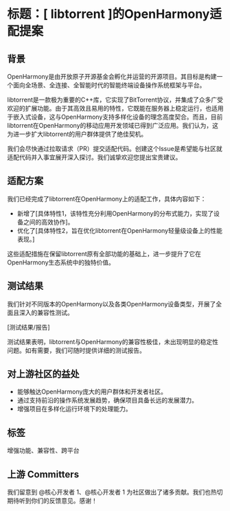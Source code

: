 # 标题：[ libtorrent ]的OpenHarmony适配提案

## 背景
OpenHarmony是由开放原子开源基金会孵化并运营的开源项目。其目标是构建一个面向全场景、全连接、全智能时代的智能终端设备操作系统框架与平台。

libtorrent是一款极为重要的C++库，它实现了BitTorrent协议，并集成了众多广受欢迎的扩展功能。由于其高效且易用的特性，它既能在服务器上稳定运行，也适用于嵌入式设备，这与OpenHarmony支持多样化设备的理念高度契合。而且，目前libtorrent在OpenHarmony的移动应用开发领域已得到广泛应用。我们认为，这为进一步扩大libtorrent的用户群体提供了绝佳契机。

我们会尽快通过拉取请求（PR）提交适配代码。创建这个Issue是希望能与社区就适配代码并入事宜展开深入探讨。我们诚挚欢迎您提出宝贵建议。

## 适配方案
我们已经完成了libtorrent在OpenHarmony上的适配工作，具体内容如下：
- 新增了[具体特性1，该特性充分利用OpenHarmony的分布式能力，实现了设备之间的高效协作]。
- 优化了[具体特性2，旨在优化libtorrent在OpenHarmony轻量级设备上的性能表现。]

这些适配措施在保留libtorrent原有全部功能的基础上，进一步提升了它在OpenHarmony生态系统中的独特价值。

## 测试结果
我们针对不同版本的OpenHarmony以及各类OpenHarmony设备类型，开展了全面且深入的兼容性测试。

[测试结果/报告]

测试结果表明，libtorrent与OpenHarmony的兼容性极佳，未出现明显的稳定性问题。如有需要，我们可随时提供详细的测试报告。

## 对上游社区的益处
- 能够触达OpenHarmony庞大的用户群体和开发者社区。
- 通过支持前沿的操作系统发展趋势，确保项目具备长远的发展潜力。
- 增强项目在多样化运行环境下的处理能力。

## 标签
增强功能、兼容性、跨平台

## 上游 Committers
我们留意到 @核心开发者 1、@核心开发者 1 为社区做出了诸多贡献。我们也热切期待听到你们的反馈意见。感谢！